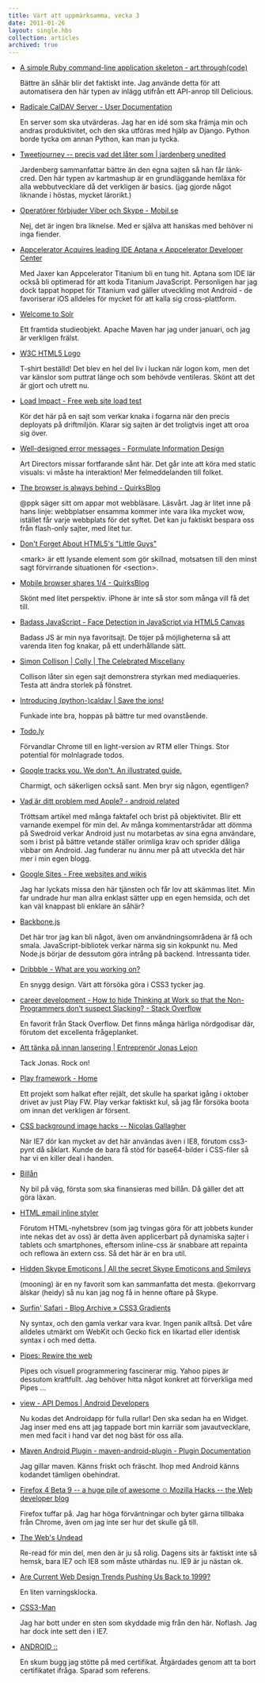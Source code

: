 ```yaml
---
title: Värt att uppmärksamma, vecka 3
date: 2011-01-26
layout: single.hbs
collection: articles
archived: true
---
```

-   [A simple Ruby command-line application skeleton -
    art.through(code)](http://blog.toddwerth.com/entries/show/5)

    Bättre än såhär blir det faktiskt inte. Jag använde detta för att
    automatisera den här typen av inlägg utifrån ett API-anrop till
    Delicious.

-   [Radicale CalDAV Server - User
    Documentation](http://www.radicale.org/user_documentation)

    En server som ska utvärderas. Jag har en idé som ska främja min och
    andras produktivitet, och den ska utföras med hjälp av Django.
    Python borde tycka om annan Python, kan man ju tycka.

-   [Tweetjourney -- precis vad det låter som \| jardenberg
    unedited](http://jardenberg.se/b/tweetjourney-precis-vad-det-later-som/)

    Jardenberg sammanfattar bättre än den egna sajten så han får
    länk-cred. Den här typen av kartmashup är en grundläggande hemläxa
    för alla webbutvecklare då det verkligen är basics. (jag gjorde
    något liknande i höstas, mycket lärorikt.)

-   [Operatörer förbjuder Viber och Skype -
    Mobil.se](http://www.mobil.se/nyheter/operatorer-forbjuder-viber-och-skype-1.385105.html)

    Nej, det är ingen bra liknelse. Med er själva att hanskas med
    behöver ni inga fiender.

-   [Appcelerator Acquires leading IDE Aptana « Appcelerator Developer
    Center](http://developer.appcelerator.com/blog/2011/01/appcelerator-acquires-leading-ide-aptana.html)

    Med Jaxer kan Appcelerator Titanium bli en tung hit. Aptana som IDE
    lär också bli optimerad för att koda Titanium JavaScript.
    Personligen har jag dock tappat hoppet för Titanium vad gäller
    utveckling mot Android - de favoriserar iOS alldeles för mycket för
    att kalla sig cross-plattform.

-   [Welcome to Solr](http://lucene.apache.org/solr/)

    Ett framtida studieobjekt. Apache Maven har jag under januari, och
    jag är verkligen frälst.

-   [W3C HTML5 Logo](http://www.w3.org/html/logo/#)

    T-shirt beställd! Det blev en hel del liv i luckan när logon kom,
    men det var känslor som puttrat länge och som behövde ventileras.
    Skönt att det är gjort och utrett nu.

-   [Load Impact - Free web site load test](http://loadimpact.com/)

    Kör det här på en sajt som verkar knaka i fogarna när den precis
    deployats på driftmiljön. Klarar sig sajten är det troligtvis inget
    att oroa sig över.

-   [Well-designed error messages - Formulate Information
    Design](http://formulate.com.au/articles/well-designed-error-messages/#)

    Art Directors missar fortfarande sånt här. Det går inte att köra med
    static visuals: vi måste ha interaktion! Mer felmeddelanden till
    folket.

-   [The browser is always behind -
    QuirksBlog](http://www.quirksmode.org/blog/archives/2011/01/the_browser_is.html)

    \@ppk säger sitt om appar mot webbläsare. Läsvårt. Jag är litet inne
    på hans linje: webbplatser ensamma kommer inte vara lika mycket wow,
    istället får varje webbplats för det syftet. Det kan ju faktiskt
    bespara oss från flash-only sajter, med litet tur.

-   [Don't Forget About HTML5's "Little
    Guys"](http://blogs.sitepoint.com/2011/01/18/dont-forget-about-html5s-little-guys/)

    \<mark\> är ett lysande element som gör skillnad, motsatsen till den
    minst sagt förvirrande situationen för \<section\>.

-   [Mobile browser shares 1/4 -
    QuirksBlog](http://www.quirksmode.org/blog/archives/2011/01/mobile_browser_1.html)

    Skönt med litet perspektiv. iPhone är inte så stor som många vill få
    det till.

-   [Badass JavaScript - Face Detection in JavaScript via HTML5
    Canvas](http://badassjs.com/post/1461943420/face-detection-in-javascript-via-html5-canvas#)

    Badass JS är min nya favoritsajt. De töjer på möjligheterna så att
    varenda liten fog knakar, på ett underhållande sätt.

-   [Simon Collison \| Colly \| The Celebrated
    Miscellany](http://colly.com/)

    Collison låter sin egen sajt demonstrera styrkan med mediaqueries.
    Testa att ändra storlek på fönstret.

-   [Introducing (python-)caldav \| Save the
    ions!](http://savetheions.com/2010/06/04/introducing-python-caldav/)

    Funkade inte bra, hoppas på bättre tur med ovanstående.

-   [Todo.ly](http://todo.ly/#)

    Förvandlar Chrome till en light-version av RTM eller Things. Stor
    potential för molnlagrade todos.

-   [Google tracks you. We don\'t. An illustrated
    guide.](http://donttrack.us/)

    Charmigt, och säkerligen också sant. Men bryr sig någon, egentligen?

-   [Vad är ditt problem med Apple? -
    android.related](https://sites.google.com/site/vandroidgrift/readingstuff/theapplenovel)

    Tröttsam artikel med många faktafel och brist på objektivitet. Blir
    ett varnande exempel för min del. Av många kommentarstrådar att
    dömma på Swedroid verkar Android just nu motarbetas av sina egna
    användare, som i brist på bättre vetande ställer orimliga krav och
    sprider dåliga vibbar om Android. Jag funderar nu ännu mer på att
    utveckla det här mer i min egen blogg.

-   [Google Sites - Free websites and
    wikis](https://www.google.com/accounts/ServiceLogin?continue=http%3A%2F%2Fsites.google.com%2F&followup=http%3A%2F%2Fsites.google.com%2F&service=jotspot&passive=true&ul=1)

    Jag har lyckats missa den här tjänsten och får lov att skämmas
    litet. Min far undrade hur man allra enklast sätter upp en egen
    hemsida, och det kan väl knappast bli enklare än såhär?

-   [Backbone.js](http://documentcloud.github.com/backbone/)

    Det här tror jag kan bli något, även om användningsområdena är få
    och smala. JavaScript-bibliotek verkar närma sig sin kokpunkt nu.
    Med Node.js börjar de dessutom göra intrång på backend. Intressanta
    tider.

-   [Dribbble - What are you working on?](http://dribbble.com/)

    En snygg design. Värt att försöka göra i CSS3 tycker jag.

-   [career development - How to hide Thinking at Work so that the
    Non-Programmers don\'t suspect Slacking? - Stack
    Overflow](http://stackoverflow.com/questions/811246/how-to-hide-thinking-at-work-so-that-the-non-programmers-dont-suspect-slacking)

    En favorit från Stack Overflow. Det finns många härliga nördgodisar
    där, förutom det excellenta frågeplanket.

-   [Att tänka på innan lansering \| Entreprenör Jonas
    Lejon](http://utvbloggen.se/att-tanka-pa-innan-lansering/)

    Tack Jonas. Rock on!

-   [Play framework - Home](http://www.playframework.org/)

    Ett projekt som halkat efter rejält, det skulle ha sparkat igång i
    oktober drivet av just Play FW. Play verkar faktiskt kul, så jag får
    försöka boota om innan det verkligen är försent.

-   [CSS background image hacks -- Nicolas
    Gallagher](http://nicolasgallagher.com/css-background-image-hacks/)

    När IE7 dör kan mycket av det här användas även i IE8, förutom
    css3-pynt då såklart. Kunde de bara få stöd för base64-bilder i
    CSS-filer så har vi en killer deal i handen.

-   [Billån](http://www.swedbank.se/privat/privatlan-och-krediter/lana-till-bil/billan/index.htm)

    Ny bil på väg, första som ska finansieras med billån. Då gäller det
    att göra läxan.

-   [HTML email inline
    styler](http://inlinestyler.torchboxapps.com/styler/convert/#)

    Förutom HTML-nyhetsbrev (som jag tvingas göra för att jobbets kunder
    inte nekas det av oss) är detta även applicerbart på dynamiska
    sajter i tablets och smartphones, eftersom inline-css är snabbare
    att repainta och reflowa än extern css. Så det här är en bra util.

-   [Hidden Skype Emoticons \| All the secret Skype Emoticons and
    Smileys](http://www.sherv.net/hidden-skype-emoticons.html)

    (mooning) är en ny favorit som kan sammanfatta det mesta.
    \@ekorrvarg älskar (heidy) så nu kan jag nog få in henne oftare på
    Skype.

-   [Surfin' Safari - Blog Archive » CSS3
    Gradients](http://webkit.org/blog/1424/css3-gradients/)

    Ny syntax, och den gamla verkar vara kvar. Ingen panik alltså. Det
    våre alldeles utmärkt om WebKit och Gecko fick en likartad eller
    identisk syntax i och med detta.

-   [Pipes: Rewire the web](http://pipes.yahoo.com/pipes/)

    Pipes och visuell programmering fascinerar mig. Yahoo pipes är
    dessutom kraftfullt. Jag behöver hitta något konkret att förverkliga
    med Pipes \...

-   [view - API Demos \| Android
    Developers](http://developer.android.com/resources/samples/ApiDemos/src/com/example/android/apis/view/index.html)

    Nu kodas det Androidapp för fulla rullar! Den ska sedan ha en
    Widget. Jag inser med ens att jag tappade bort min karriär som
    javautvecklare, men med facit i hand var det nog bäst för oss alla.

-   [Maven Android Plugin - maven-android-plugin - Plugin
    Documentation](http://maven-android-plugin-m2site.googlecode.com/svn/plugin-info.html)

    Jag gillar maven. Känns friskt och fräscht. Ihop med Android känns
    kodandet tämligen obehindrat.

-   [Firefox 4 Beta 9 -- a huge pile of awesome ✩ Mozilla Hacks -- the
    Web developer
    blog](http://hacks.mozilla.org/2011/01/firefox-4-beta-9-a-huge-pile-of-awesome/)

    Firefox tuffar på. Jag har höga förväntningar och byter gärna
    tillbaka från Chrome, även om jag inte ser hur det skulle gå till.

-   [The Web's
    Undead](http://sixrevisions.com/web-technology/the-webs-undead/)

    Re-read för min del, men den är ju så rolig. Dagens sits är faktiskt
    inte så hemsk, bara IE7 och IE8 som måste uthärdas nu. IE9 är ju
    nästan ok.

-   [Are Current Web Design Trends Pushing Us Back to
    1999?](http://sixrevisions.com/web_design/are-current-web-design-trends-pushing-us-back-to-1999/)

    En liten varningsklocka.

-   [CSS3-Man](http://www.optimum7.com/css3-man/animation.html)

    Jag har bott under en sten som skyddade mig från den här. Noflash.
    Jag har dock inte sett den i IE7.

-   [ANDROID
    ::](http://android.bigresource.com/Track/android-qA2Vdmypz/)

    En skum bugg jag stötte på med certifikat. Åtgärdades genom att ta
    bort certifikatet ifråga. Sparad som referens.